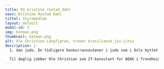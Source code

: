 ```yaml
---
title: 03_kristine_rostad_dahl
navn: Kristine Rostad Dahl
tittel: Styremedlem
layout: default
modal-id: 3
img: batman.png
thumbnail: batman.png
alt: Ole Christian Langfjæran, trener brasiliansk jiu-jitsu
description: |-
  1. dan judo. En tidligere konkurranseutøver i judo som i Oslo byttet beite og begynte med brasiliansk jiu-jitsu. Ole Christian leder nybegynnerkurset for BJJ med gi(drakt)

  Til daglig jobber Ole Christian som IT-konsulent for BEKK i Trondheim.
---
```


